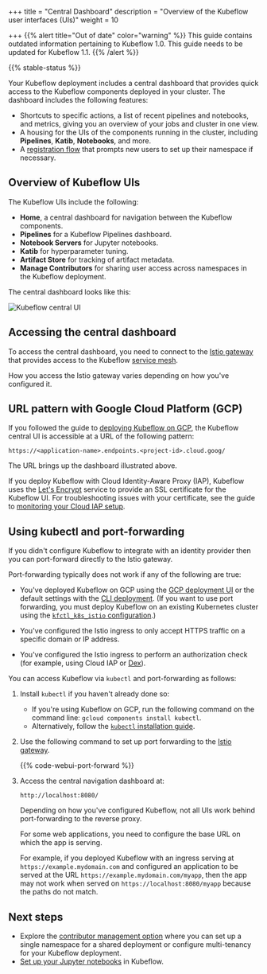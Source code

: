 +++
title = "Central Dashboard"
description = "Overview of the Kubeflow user interfaces (UIs)"
weight = 10
                    
+++
{{% alert title="Out of date" color="warning" %}}
This guide contains outdated information pertaining to Kubeflow 1.0. This guide
needs to be updated for Kubeflow 1.1.
{{% /alert %}}

{{% stable-status %}}

Your Kubeflow deployment includes a central dashboard that provides quick access
to the Kubeflow components deployed in your cluster. The dashboard includes the
following features:

- Shortcuts to specific actions, a list of recent pipelines and notebooks, and
  metrics, giving you an overview of your jobs and cluster in one view.
- A housing for the UIs of the components running in the cluster, including
  **Pipelines**, **Katib**, **Notebooks**, and more.
- A [registration flow](/docs/components/central-dash/registration-flow/) that
  prompts new users to set up their namespace if necessary. 

## Overview of Kubeflow UIs

The Kubeflow UIs include the following:

* **Home**, a central dashboard for navigation between the Kubeflow components.
* **Pipelines** for a Kubeflow Pipelines dashboard.
* **Notebook Servers** for Jupyter notebooks.
* **Katib** for hyperparameter tuning.
* **Artifact Store** for tracking of artifact metadata.
* **Manage Contributors** for sharing user access across namespaces in the 
  Kubeflow deployment.

The central dashboard looks like this:

<img src="/docs/images/central-ui.png"
  alt="Kubeflow central UI"
  class="mt-3 mb-3 border border-info rounded">

## Accessing the central dashboard

To access the central dashboard, you need to connect to the 
[Istio gateway](https://istio.io/docs/concepts/traffic-management/#gateways) that 
provides access to the Kubeflow 
[service mesh](https://istio.io/docs/concepts/what-is-istio/#what-is-a-service-mesh).

How you access the Istio gateway varies depending on how you've configured it.

## URL pattern with Google Cloud Platform (GCP)

If you followed the guide to [deploying Kubeflow on GCP](/docs/gke/deploy/), 
the Kubeflow central UI is accessible at a URL of the following pattern:

```
https://<application-name>.endpoints.<project-id>.cloud.goog/
```

The URL brings up the dashboard illustrated above.

If you deploy Kubeflow with Cloud Identity-Aware Proxy (IAP), Kubeflow uses the
[Let's Encrypt](https://letsencrypt.org/) service to provide an SSL certificate
for the Kubeflow UI. For troubleshooting issues with your certificate, see the
guide to
[monitoring your Cloud IAP setup](/docs/gke/deploy/monitor-iap-setup/).

## Using kubectl and port-forwarding

If you didn't configure Kubeflow to integrate with an identity provider 
then you can port-forward directly to the Istio gateway.

Port-forwarding typically does not work if any of the following are true:

  * You've deployed Kubeflow on GCP using the 
    [GCP deployment UI](/docs/gke/deploy/deploy-ui/) or the default settings 
    with the [CLI deployment](/docs/gke/deploy/deploy-cli/). (If you want to
    use port forwarding, you must deploy Kubeflow on an existing Kubernetes 
    cluster using the [`kfctl_k8s_istio` 
    configuration](/docs/started/k8s/kfctl-k8s-istio/).)

  * You've configured the Istio ingress to only accept 
    HTTPS traffic on a specific domain or IP address.

  * You've configured the Istio ingress to perform an authorization check 
    (for example, using Cloud IAP or [Dex](https://github.com/dexidp/dex)).


You can access Kubeflow via `kubectl` and port-forwarding as follows:

1. Install `kubectl` if you haven't already done so:

    * If you're using Kubeflow on GCP, run the following command on the command
    line: `gcloud components install kubectl`.
    * Alternatively, follow the [`kubectl`
    installation guide](https://kubernetes.io/docs/tasks/tools/install-kubectl/).

1. Use the following command to set up port forwarding to the
  [Istio gateway](https://istio.io/docs/tasks/traffic-management/ingress/ingress-control/).

    {{% code-webui-port-forward %}} 

1. Access the central navigation dashboard at:

    ```
    http://localhost:8080/
    ```

    Depending on how you've configured Kubeflow, not all UIs work behind 
    port-forwarding to the reverse proxy.

    For some web applications, you need to configure the base URL on which
    the app is serving.
    
    For example, if you deployed Kubeflow with an ingress serving at 
    `https://example.mydomain.com` and configured an application
    to be served at the URL `https://example.mydomain.com/myapp`, then the 
    app may not work when served on
    `https://localhost:8080/myapp` because the paths do not match.

## Next steps

* Explore the [contributor management 
  option](/docs/components/multi-tenancy/) where you
  can set up a single namespace for a shared deployment or configure 
  multi-tenancy for your Kubeflow deployment.
* [Set up your Jupyter notebooks](/docs/notebooks/setup/) in Kubeflow.

